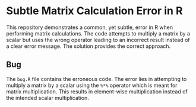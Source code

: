 # Subtle Matrix Calculation Error in R

This repository demonstrates a common, yet subtle, error in R when performing matrix calculations. The code attempts to multiply a matrix by a scalar but uses the wrong operator leading to an incorrect result instead of a clear error message.  The solution provides the correct approach.

## Bug
The `bug.R` file contains the erroneous code. The error lies in attempting to multiply a matrix by a scalar using the `%*%` operator which is meant for matrix multiplication. This results in element-wise multiplication instead of the intended scalar multiplication.